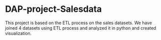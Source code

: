 # DAP-project-Salesdata
This project is based on the ETL process  on the sales datasets. We have joined 4 datasets using ETL process and analyzed it in python and created visualization.
